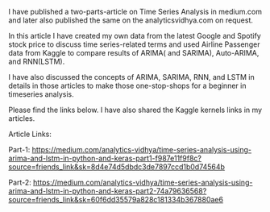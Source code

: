 I have published a two-parts-article on Time Series Analysis in medium.com and later also published the same on the analyticsvidhya.com on request.

In this article I have created my own data from the latest Google and Spotify stock price to discuss time series-related terms and used Airline Passenger data from Kaggle to compare results of ARIMA( and SARIMA), Auto-ARIMA, and RNN(LSTM).

I have also discussed the concepts of ARIMA, SARIMA, RNN, and LSTM in details in those articles to make those one-stop-shops for a beginner in timeseries analysis.

Please find the links below. I have also shared the Kaggle kernels links in my articles.

Article Links:

Part-1:
https://medium.com/analytics-vidhya/time-series-analysis-using-arima-and-lstm-in-python-and-keras-part1-f987e11f9f8c?source=friends_link&sk=8d4e74d5dbdc3de7897ccd1b0d74564b

Part-2:
https://medium.com/analytics-vidhya/time-series-analysis-using-arima-and-lstm-in-python-and-keras-part2-74a79636568?source=friends_link&sk=60f6dd35579a828c181334b367880ae6
